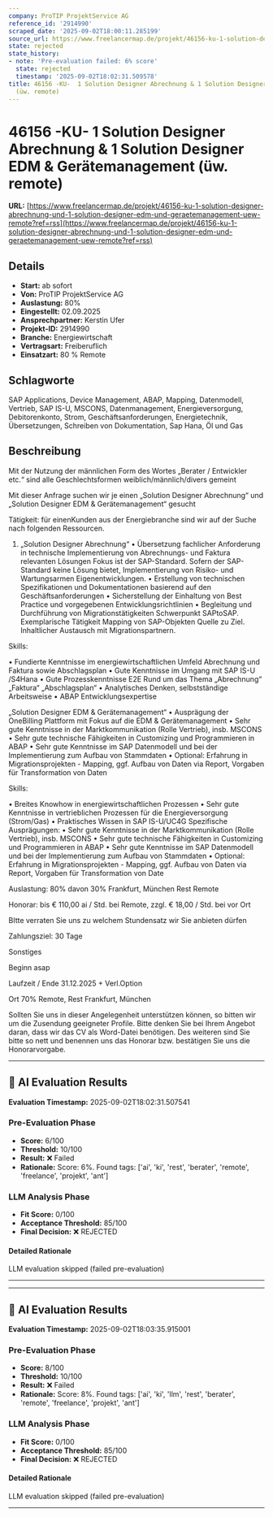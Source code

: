 ```yaml
---
company: ProTIP ProjektService AG
reference_id: '2914990'
scraped_date: '2025-09-02T18:00:11.285199'
source_url: https://www.freelancermap.de/projekt/46156-ku-1-solution-designer-abrechnung-und-1-solution-designer-edm-und-geraetemanagement-uew-remote?ref=rss
state: rejected
state_history:
- note: 'Pre-evaluation failed: 6% score'
  state: rejected
  timestamp: '2025-09-02T18:02:31.509578'
title: 46156 -KU-  1 Solution Designer Abrechnung & 1 Solution Designer EDM & Gerätemanagement
  (üw. remote)
---
```



# 46156 -KU-  1 Solution Designer Abrechnung & 1 Solution Designer EDM & Gerätemanagement (üw. remote)
**URL:** [https://www.freelancermap.de/projekt/46156-ku-1-solution-designer-abrechnung-und-1-solution-designer-edm-und-geraetemanagement-uew-remote?ref=rss](https://www.freelancermap.de/projekt/46156-ku-1-solution-designer-abrechnung-und-1-solution-designer-edm-und-geraetemanagement-uew-remote?ref=rss)
## Details
- **Start:** ab sofort
- **Von:** ProTIP ProjektService AG
- **Auslastung:** 80%
- **Eingestellt:** 02.09.2025
- **Ansprechpartner:** Kerstin Ufer
- **Projekt-ID:** 2914990
- **Branche:** Energiewirtschaft
- **Vertragsart:** Freiberuflich
- **Einsatzart:** 80
                                                % Remote

## Schlagworte
SAP Applications, Device Management, ABAP, Mapping, Datenmodell, Vertrieb, SAP IS-U, MSCONS, Datenmanagement, Energieversorgung, Debitorenkonto, Strom, Geschäftsanforderungen, Energietechnik, Übersetzungen, Schreiben von Dokumentation, Sap Hana, Öl und Gas

## Beschreibung
Mit der Nutzung der männlichen Form des Wortes „Berater / Entwickler etc.“ sind alle Geschlechtsformen weiblich/männlich/divers gemeint

Mit dieser Anfrage suchen wir je einen „Solution Designer Abrechnung“ und „Solution Designer EDM & Gerätemanagement“ gesucht

Tätigkeit:
für einenKunden aus der Energiebranche sind wir auf der Suche nach folgenden Ressourcen.

1. „Solution Designer Abrechnung“
• Übersetzung fachlicher Anforderung in technische Implementierung von Abrechnungs- und Faktura relevanten Lösungen Fokus ist der SAP-Standard. Sofern der SAP-Standard keine Lösung bietet, Implementierung von Risiko- und Wartungsarmen Eigenentwicklungen.
• Erstellung von technischen Spezifikationen und Dokumentationen basierend auf den Geschäftsanforderungen
• Sicherstellung der Einhaltung von Best Practice und vorgegebenen Entwicklungsrichtlinien
• Begleitung und Durchführung von Migrationstätigkeiten Schwerpunkt SAPtoSAP. Exemplarische Tätigkeit Mapping von SAP-Objekten Quelle zu Ziel. Inhaltlicher Austausch mit Migrationspartnern.

Skills:

• Fundierte Kenntnisse im energiewirtschaftlichen Umfeld Abrechnung und Faktura sowie Abschlagsplan
• Gute Kenntnisse im Umgang mit SAP IS-U /S4Hana
• Gute Prozesskenntnisse E2E Rund um das Thema „Abrechnung“ „Faktura“ „Abschlagsplan“
• Analytisches Denken, selbstständige Arbeitsweise
• ABAP Entwicklungsexpertise

„Solution Designer EDM & Gerätemanagement“
• Ausprägung der OneBilling Plattform mit Fokus auf die EDM & Gerätemanagement
• Sehr gute Kenntnisse in der Marktkommunikation (Rolle Vertrieb), insb. MSCONS
• Sehr gute technische Fähigkeiten in Customizing und Programmieren in ABAP
• Sehr gute Kenntnisse im SAP Datenmodell und bei der Implementierung zum Aufbau von Stammdaten
• Optional: Erfahrung in Migrationsprojekten - Mapping, ggf. Aufbau von Daten via Report, Vorgaben für Transformation von Daten

Skills:

• Breites Knowhow in energiewirtschaftlichen Prozessen
• Sehr gute Kenntnisse in vertrieblichen Prozessen für die Energieversorgung (Strom/Gas)
• Praktisches Wissen in SAP IS-U/UC4G Spezifische Ausprägungen:
• Sehr gute Kenntnisse in der Marktkommunikation (Rolle Vertrieb), insb. MSCONS
• Sehr gute technische Fähigkeiten in Customizing und Programmieren in ABAP
• Sehr gute Kenntnisse im SAP Datenmodell und bei der Implementierung zum Aufbau von Stammdaten
• Optional: Erfahrung in Migrationsprojekten - Mapping, ggf. Aufbau von Daten via Report, Vorgaben für Transformation von Date

Auslastung:
80%
davon 30% Frankfurt, München Rest Remote

Honorar:
bis € 110,00 ai / Std. bei Remote, zzgl. € 18,00 / Std. bei vor Ort

BItte verraten Sie uns zu welchem Stundensatz wir Sie anbieten dürfen

Zahlungsziel:
30 Tage

Sonstiges

Beginn
asap

Laufzeit / Ende
31.12.2025 + Verl.Option

Ort
70% Remote, Rest Frankfurt, München

Sollten Sie uns in dieser Angelegenheit unterstützen können, so bitten wir um die Zusendung geeigneter Profile.
Bitte denken Sie bei Ihrem Angebot daran, dass wir das CV als Word-Datei benötigen.
Des weiteren sind Sie bitte so nett und benennen uns das Honorar bzw. bestätigen Sie uns die Honorarvorgabe.

---

## 🤖 AI Evaluation Results

**Evaluation Timestamp:** 2025-09-02T18:02:31.507541

### Pre-Evaluation Phase
- **Score:** 6/100
- **Threshold:** 10/100
- **Result:** ❌ Failed
- **Rationale:** Score: 6%. Found tags: ['ai', 'ki', 'rest', 'berater', 'remote', 'freelance', 'projekt', 'ant']

### LLM Analysis Phase
- **Fit Score:** 0/100
- **Acceptance Threshold:** 85/100
- **Final Decision:** ❌ REJECTED

#### Detailed Rationale
LLM evaluation skipped (failed pre-evaluation)

---


---

## 🤖 AI Evaluation Results

**Evaluation Timestamp:** 2025-09-02T18:03:35.915001

### Pre-Evaluation Phase
- **Score:** 8/100
- **Threshold:** 10/100
- **Result:** ❌ Failed
- **Rationale:** Score: 8%. Found tags: ['ai', 'ki', 'llm', 'rest', 'berater', 'remote', 'freelance', 'projekt', 'ant']

### LLM Analysis Phase
- **Fit Score:** 0/100
- **Acceptance Threshold:** 85/100
- **Final Decision:** ❌ REJECTED

#### Detailed Rationale
LLM evaluation skipped (failed pre-evaluation)

---
